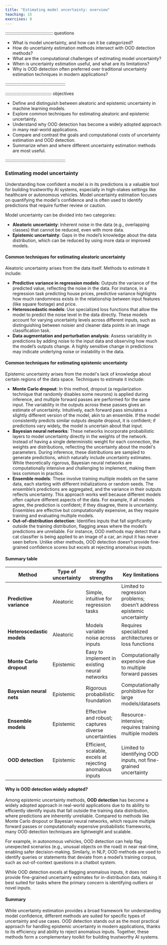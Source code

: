 ```yaml
---
title: "Estimating model uncertainty: overview"
teaching: 15
exercises: 0
---
```


:::::::::::::::::::::::::::::::::::::: questions 

- What is model uncertainty, and how can it be categorized?  
- How do uncertainty estimation methods intersect with OOD detection methods?  
- What are the computational challenges of estimating model uncertainty?  
- When is uncertainty estimation useful, and what are its limitations?  
- Why is OOD detection often preferred over traditional uncertainty estimation techniques in modern applications?  

::::::::::::::::::::::::::::::::::::::::::::::::

::::::::::::::::::::::::::::::::::::: objectives

- Define and distinguish between aleatoric and epistemic uncertainty in machine learning models.  
- Explore common techniques for estimating aleatoric and epistemic uncertainty.  
- Understand why OOD detection has become a widely adopted approach in many real-world applications.  
- Compare and contrast the goals and computational costs of uncertainty estimation and OOD detection.  
- Summarize when and where different uncertainty estimation methods are most useful.  

::::::::::::::::::::::::::::::::::::::::::::::::


### Estimating model uncertainty

Understanding how confident a model is in its predictions is a valuable tool for building trustworthy AI systems, especially in high-stakes settings like healthcare or autonomous vehicles. Model uncertainty estimation focuses on quantifying the model's confidence and is often used to identify predictions that require further review or caution.

Model uncertainty can be divided into two categories:

- **Aleatoric uncertainty**: Inherent noise in the data (e.g., overlapping classes) that cannot be reduced, even with more data.
- **Epistemic uncertainty**: Gaps in the model’s knowledge about the data distribution, which can be reduced by using more data or improved models.

#### Common techniques for estimating aleatoric uncertainty

Aleatoric uncertainty arises from the data itself. Methods to estimate it include:

- **Predictive variance in regression models**: Outputs the variance of the predicted value, reflecting the noise in the data. For instance, in a regression task predicting house prices, predictive variance highlights how much randomness exists in the relationship between input features (like square footage) and price.  
- **Heteroscedastic models**: Use specialized loss functions that allow the model to predict the noise level in the data directly. These models account for varying uncertainty levels across different inputs, such as distinguishing between noisier and cleaner data points in an image classification task.  
- **Data augmentation and perturbation analysis**: Assess variability in predictions by adding noise to the input data and observing how much the model’s outputs change. A highly sensitive change in predictions may indicate underlying noise or instability in the data.  

#### Common techniques for estimating epistemic uncertainty

Epistemic uncertainty arises from the model's lack of knowledge about certain regions of the data space. Techniques to estimate it include:

- **Monte Carlo dropout**: In this method, dropout (a regularization technique that randomly disables some neurons) is applied during inference, and multiple forward passes are performed for the same input. The variability in the outputs across these passes gives an estimate of uncertainty. Intuitively, each forward pass simulates a slightly different version of the model, akin to an ensemble. If the model consistently predicts similar outputs despite dropout, it is confident; if predictions vary widely, the model is uncertain about that input.
- **Bayesian neural networks**: These networks incorporate probabilistic layers to model uncertainty directly in the weights of the network. Instead of having a single deterministic weight for each connection, the weights are distributions, reflecting the uncertainty about the model's parameters. During inference, these distributions are sampled to generate predictions, which naturally include uncertainty estimates. While theoretically rigorous, Bayesian neural networks are computationally intensive and challenging to implement, making them less common in practice.
- **Ensemble models**: These involve training multiple models on the same data, each starting with different initializations or random seeds. The ensemble’s predictions are aggregated, and the variance in their outputs reflects uncertainty. This approach works well because different models often capture different aspects of the data. For example, if all models agree, the prediction is confident; if they disagree, there is uncertainty. Ensembles are effective but computationally expensive, as they require training and evaluating multiple models.
- **Out-of-distribution detection**: Identifies inputs that fall significantly outside the training distribution, flagging areas where the model’s predictions are unreliable. For instance, OOD methods may detect that a cat classifier is being applied to an image of a car, an input it has never seen before. Unlike other methods, OOD detection doesn’t provide fine-grained confidence scores but excels at rejecting anomalous inputs.

#### Summary table

| **Method**                | **Type of uncertainty**  | **Key strengths**                                             | **Key limitations**                                   |
|---------------------------|-------------------------|-------------------------------------------------------------|----------------------------------------------------------|
| **Predictive variance**    | Aleatoric              | Simple, intuitive for regression tasks                     | Limited to regression problems; doesn’t address epistemic uncertainty |
| **Heteroscedastic models** | Aleatoric              | Models variable noise across inputs                        | Requires specialized architectures or loss functions      |
| **Monte Carlo dropout**    | Epistemic             | Easy to implement in existing neural networks              | Computationally expensive due to multiple forward passes  |
| **Bayesian neural nets**   | Epistemic             | Rigorous probabilistic foundation                          | Computationally prohibitive for large models/datasets     |
| **Ensemble models**        | Epistemic             | Effective and robust; captures diverse uncertainties       | Resource-intensive; requires training multiple models     |
| **OOD detection**          | Epistemic             | Efficient, scalable, excels at rejecting anomalous inputs  | Limited to identifying OOD inputs, not fine-grained uncertainty |

#### Why is OOD detection widely adopted?

Among epistemic uncertainty methods, **OOD detection** has become a widely adopted approach in real-world applications due to its ability to efficiently identify inputs that fall outside the training data distribution, where predictions are inherently unreliable. Compared to methods like Monte Carlo dropout or Bayesian neural networks, which require multiple forward passes or computationally expensive probabilistic frameworks, many OOD detection techniques are lightweight and scalable. 

For example, in autonomous vehicles, OOD detection can help flag unexpected scenarios (e.g., unusual objects on the road) in near real-time, enabling safer decision-making. Similarly, in NLP, OOD methods are used to identify queries or statements that deviate from a model’s training corpus, such as out-of-context questions in a chatbot system. 

While OOD detection excels at flagging anomalous inputs, it does not provide fine-grained uncertainty estimates for in-distribution data, making it best suited for tasks where the primary concern is identifying outliers or novel inputs.

#### Summary

While uncertainty estimation provides a broad framework for understanding model confidence, different methods are suited for specific types of uncertainty and use cases. OOD detection stands out as the most practical approach for handling epistemic uncertainty in modern applications, thanks to its efficiency and ability to reject anomalous inputs. Together, these methods form a complementary toolkit for building trustworthy AI systems.
